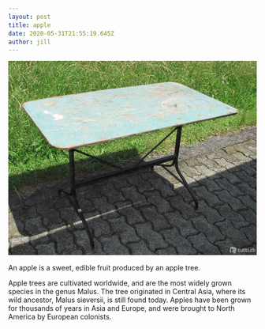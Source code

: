 ```yaml
---
layout: post
title: apple
date: 2020-05-31T21:55:19.645Z
author: jill
---
```

![old table](/assets/uploads/5362630170.jpg "old supertable")

An apple is a sweet, edible fruit produced by an apple tree.

Apple trees are cultivated worldwide, and are the most widely grown species in the genus Malus. The tree originated in Central Asia, where its wild ancestor, Malus sieversii, is still found today. Apples have been grown for thousands of
years in Asia and Europe, and were brought to North America by European
colonists.